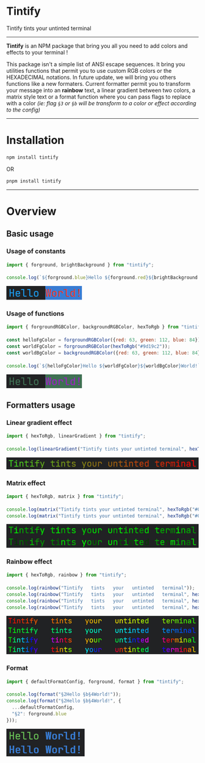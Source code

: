 # Tintify
Tintify tints your untinted terminal

---

**Tintify** is an NPM package that bring you all you need to add colors and effects to your terminal !

This package isn't a simple list of ANSI escape sequences.
It bring you utilities functions that permit you to use custom RGB colors or the HEXADECIMAL notations.
In future update, we will bring you others functions like a new formaters. Current formatter permit you to transform your message into an **rainbow** text, a linear gradient between two colors, a matrix style text or a format function where you can pass flags to replace with a color *(ie: flag `§3` or `§b` will be transform to a color or effect according to the config)*

---
# Installation
```cmd
npm install tintify
```
OR
```cmd
pnpm install tintify
```

---
# Overview

## Basic usage
### Usage of constants
```js
import { forground, brightBackground } from "tintify";

console.log(`${forground.blue}Hello ${forground.red}${brightBackground.blue}World!`);
```
![Usage of constants output](./meta/usage-constants-output.jpg)

### Usage of functions
```js
import { forgroundRGBColor, backgroundRGBColor, hexToRgb } from "tintify";

const helloFgColor = forgroundRGBColor({red: 63, green: 112, blue: 84});
const worldFgColor = forgroundRGBColor(hexToRgb("#9d19c2"));
const worldBgColor = backgroundRGBColor({red: 63, green: 112, blue: 84});

console.log(`${helloFgColor}Hello ${worldFgColor}${worldBgColor}World!`);
```
![Usage of functions output](./meta/usage-functions-output.jpg)

## Formatters usage
### Linear gradient effect
```js
import { hexToRgb, linearGradient } from "tintify";

console.log(linearGradient("Tintify tints your untinted terminal", hexToRgb("#40db21"), {red: 255, green: 0, blue: 0}));
```
![Linear gradient output](./meta/linear-gradient-output.jpg)

### Matrix effect
```js
import { hexToRgb, matrix } from "tintify";

console.log(matrix("Tintify tints your untinted terminal", hexToRgb("#00FF00")));
console.log(matrix("Tintify tints your untinted terminal", hexToRgb("#00FF00"), 200));
```
![Matrix output](./meta/matrix-output.jpg)

### Rainbow effect
```js
import { hexToRgb, rainbow } from "tintify";

console.log(rainbow("Tintify   tints   your   untinted   terminal"));
console.log(rainbow("Tintify   tints   your   untinted   terminal", hexToRgb("#00FF00")));
console.log(rainbow("Tintify   tints   your   untinted   terminal", hexToRgb("#00FF00"), 100));
console.log(rainbow("Tintify   tints   your   untinted   terminal", hexToRgb("#00FF00"), 100, false));
```
![Rainbow output](./meta/rainbow-output.jpg)

### Format
```js
import { defaultFormatConfig, forground, format } from "tintify";

console.log(format("§2Hello §b§4World!"));
console.log(format("§2Hello §b§4World!", {
  ...defaultFormatConfig,
  "§2": forground.blue
}));
```
![Format output](./meta/format-output.jpg)
